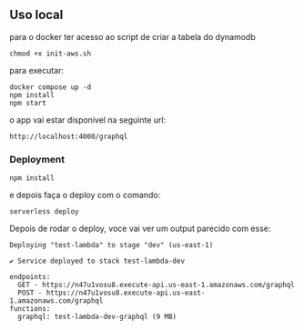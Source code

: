 ## Uso local

para o docker ter acesso ao script de criar a tabela do dynamodb
```
chmod +x init-aws.sh
```
para executar:
```
docker compose up -d
npm install
npm start
```
o app vai estar disponivel na seguinte url: 

```
http://localhost:4000/graphql
```

### Deployment

```
npm install
```

e depois faça o deploy com o comando:

```
serverless deploy
```

Depois de rodar o deploy, voce vai ver um output parecido com esse: 
```
Deploying "test-lambda" to stage "dev" (us-east-1)

✔ Service deployed to stack test-lambda-dev

endpoints:
  GET - https://n47u1vosu8.execute-api.us-east-1.amazonaws.com/graphql
  POST - https://n47u1vosu8.execute-api.us-east-1.amazonaws.com/graphql
functions:
  graphql: test-lambda-dev-graphql (9 MB)

```